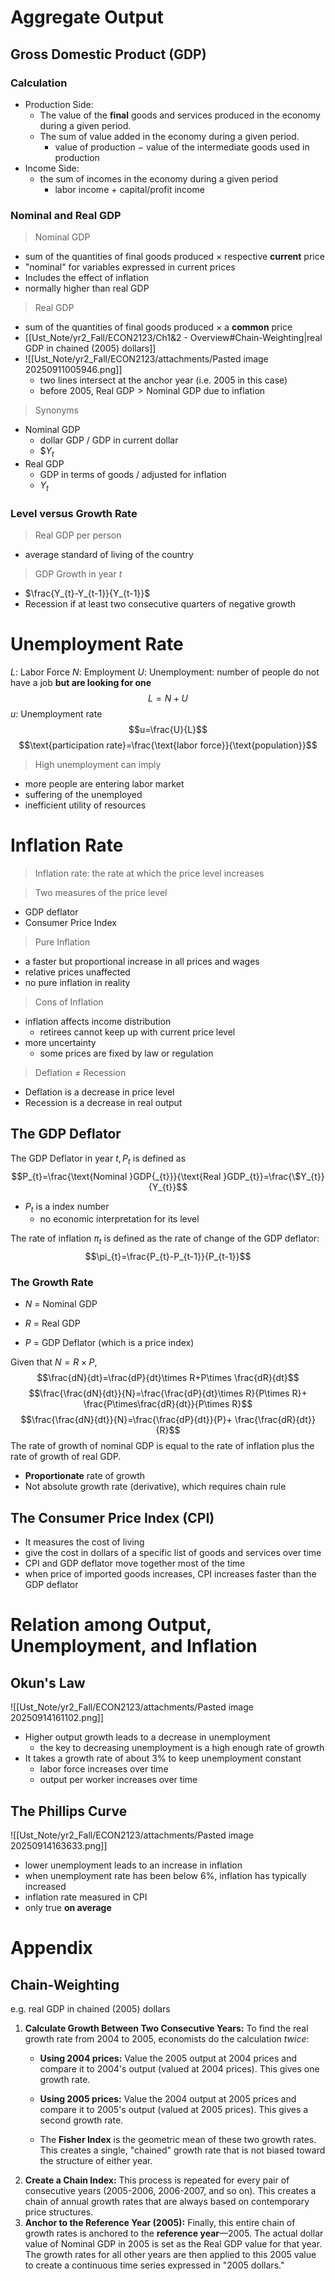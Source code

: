 # Aggregate Output
## Gross Domestic Product (GDP)
### Calculation
- Production Side:
	- The value of the **final** goods and services produced in the economy during a given period.
	- The sum of value added in the economy during a given period.
		- value of production $-$ value of the intermediate goods used in production
- Income Side:
	- the sum of incomes in the economy during a given period
		- labor income $+$ capital/profit income
### Nominal and Real GDP
> Nominal GDP
- sum of the quantities of final goods produced $\times$ respective **current** price
- "nominal" for variables expressed in current prices
- Includes the effect of inflation
- normally higher than real GDP

> Real GDP
- sum of the quantities of final goods produced $\times$ a **common** price
- [[Ust_Note/yr2_Fall/ECON2123/Ch1&2 - Overview#Chain-Weighting|real GDP in chained (2005) dollars]]
- ![[Ust_Note/yr2_Fall/ECON2123/attachments/Pasted image 20250911005946.png]]
	- two lines intersect at the anchor year (i.e. 2005 in this case)
	- before 2005, $\text{Real GDP}>\text{Nominal GDP}$ due to inflation

> Synonyms
- Nominal GDP
	- dollar GDP / GDP in current dollar
	- \$$Y_{t}$
- Real GDP
	- GDP in terms of goods / adjusted for inflation
	- $Y_{t}$
### Level versus Growth Rate
> Real GDP per person
- average standard of living of the country

> GDP Growth in year $t$
- $\frac{Y_{t}-Y_{t-1}}{Y_{t-1}}$
- Recession if at least two consecutive quarters of negative growth
# Unemployment Rate
$L$: Labor Force
$N$: Employment
$U$: Unemployment: number of people do not have a job **but are looking for one**
$$
L=N+U
$$
$u$: Unemployment rate
$$u=\frac{U}{L}$$
$$\text{participation rate}=\frac{\text{labor force}}{\text{population}}$$
> High unemployment can imply
- more people are entering labor market
- suffering of the unemployed
- inefficient utility of resources
# Inflation Rate
> Inflation rate: the rate at which the price level increases

> Two measures of the price level
- GDP deflator
- Consumer Price Index

> Pure Inflation
- a faster but proportional increase in all prices and wages
- relative prices unaffected
- no pure inflation in reality

> Cons of Inflation
- inflation affects income distribution
	- retirees cannot keep up with current price level
- more uncertainty
	- some prices are fixed by law or regulation

> Deflation $\neq$ Recession
- Deflation is a decrease in price level
- Recession is a decrease in real output

## The GDP Deflator
The GDP Deflator in year $t,P_{t}$ is defined as
$$P_{t}=\frac{\text{Nominal }GDP{_{t}}}{\text{Real }GDP_{t}}=\frac{\$Y_{t}}{Y_{t}}$$
- $P_{t}$ is a index number
	- no economic interpretation for its level

The rate of inflation $\pi_{t}$ is defined as the rate of change of the GDP deflator:
$$\pi_{t}=\frac{P_{t}-P_{t-1}}{P_{t-1}}$$
### The Growth Rate
- $N$ = Nominal GDP
    
- $R$ = Real GDP
    
- $P$ = GDP Deflator (which is a price index)

Given that $N=R\times P$,
$$\frac{dN}{dt}=\frac{dP}{dt}\times R+P\times \frac{dR}{dt}$$
$$\frac{\frac{dN}{dt}}{N}=\frac{\frac{dP}{dt}\times R}{P\times R}+ \frac{P\times\frac{dR}{dt}}{P\times R}$$
$$\frac{\frac{dN}{dt}}{N}=\frac{\frac{dP}{dt}}{P}+ \frac{\frac{dR}{dt}}{R}$$
The rate of growth of nominal GDP is equal to the rate of inflation plus
the rate of growth of real GDP.
- **Proportionate** rate of growth
- Not absolute growth rate (derivative), which requires chain rule
## The Consumer Price Index (CPI)
- It measures the cost of living
- give the cost in dollars of a specific list of goods and services over time
- CPI and GDP deflator move together most of the time
- when price of imported goods increases, CPI increases faster than the GDP deflator

# Relation among Output, Unemployment, and Inflation
## Okun's  Law
![[Ust_Note/yr2_Fall/ECON2123/attachments/Pasted image 20250914161102.png]]
- Higher output growth leads to a decrease in unemployment
	- the key to decreasing unemployment is a high enough rate of growth
- It takes a growth rate of about 3% to keep unemployment constant
	- labor force increases over time
	- output per worker increases over time
## The Phillips Curve
![[Ust_Note/yr2_Fall/ECON2123/attachments/Pasted image 20250914163633.png]]
- lower unemployment leads to an increase in inflation
- when unemployment rate has been below 6%, inflation has typically increased
- inflation rate measured in CPI
- only true **on average**









# Appendix
## Chain-Weighting
e.g. real GDP in chained (2005) dollars
1. **Calculate Growth Between Two Consecutive Years:** To find the real growth rate from 2004 to 2005, economists do the calculation _twice_:
	- **Using 2004 prices:** Value the 2005 output at 2004 prices and compare it to 2004's output (valued at 2004 prices). This gives one growth rate.
    
	- **Using 2005 prices:** Value the 2004 output at 2005 prices and compare it to 2005's output (valued at 2005 prices). This gives a second growth rate.
    
	- The **Fisher Index** is the geometric mean of these two growth rates. This creates a single, "chained" growth rate that is not biased toward the structure of either year.
2. **Create a Chain Index:** This process is repeated for every pair of consecutive years (2005-2006, 2006-2007, and so on). This creates a chain of annual growth rates that are always based on contemporary price structures.
3. **Anchor to the Reference Year (2005):** Finally, this entire chain of growth rates is anchored to the **reference year**—2005. The actual dollar value of Nominal GDP in 2005 is set as the Real GDP value for that year. The growth rates for all other years are then applied to this 2005 value to create a continuous time series expressed in "2005 dollars."








































